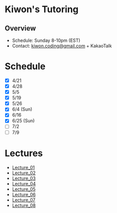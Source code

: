 # Kiwon's Tutoring
## Overview
* Schedule: Sunday 8-10pm (EST)
* Contact: kiwon.coding@gmail.com + KakaoTalk

# Schedule
- [x] 4/21
- [x] 4/28
- [x] 5/5
- [x] 5/19
- [x] 5/26
- [x] 6/4 (Sun)
- [x] 6/16
- [x] 6/25 (Sun)
- [ ] 7/2
- [ ] 7/9

# Lectures
* [Lecture_01](lectures/lecture_01.md)
* [Lecture_02](lectures/lecture_02.md)
* [Lecture_03](lectures/lecture_03.md)
* [Lecture_04](lectures/lecture_04.md)
* [Lecture_05](lectures/lecture_05.md)
* [Lecture_06](lectures/lecture_06.md)
* [Lecture_07](lectures/lecture_07.md)
* [Lecture_08](lectures/lecture_08.md)
